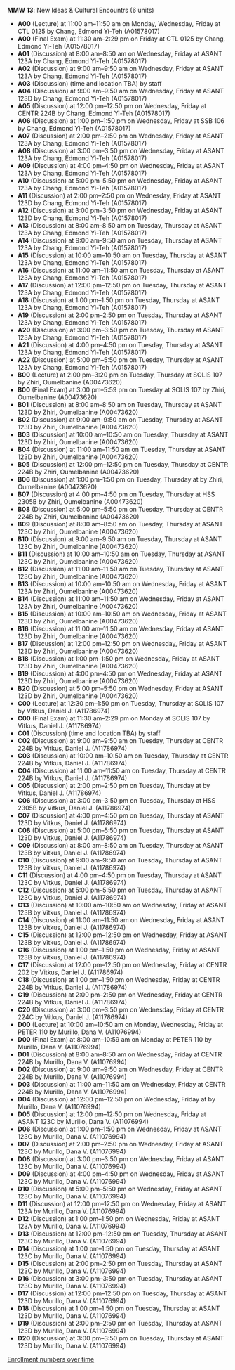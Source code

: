 **MMW 13**: New Ideas & Cultural Encountrs (6 units)

- **A00** (Lecture) at 11:00 am–11:50 am on Monday, Wednesday, Friday at CTL 0125 by Chang, Edmond Yi-Teh (A01578017)
- **A00** (Final Exam) at 11:30 am–2:29 pm on Friday at CTL 0125 by Chang, Edmond Yi-Teh (A01578017)
- **A01** (Discussion) at 8:00 am–8:50 am on Wednesday, Friday at ASANT 123A by Chang, Edmond Yi-Teh (A01578017)
- **A02** (Discussion) at 9:00 am–9:50 am on Wednesday, Friday at ASANT 123A by Chang, Edmond Yi-Teh (A01578017)
- **A03** (Discussion) (time and location TBA) by staff
- **A04** (Discussion) at 9:00 am–9:50 am on Wednesday, Friday at ASANT 123D by Chang, Edmond Yi-Teh (A01578017)
- **A05** (Discussion) at 12:00 pm–12:50 pm on Wednesday, Friday at CENTR 224B by Chang, Edmond Yi-Teh (A01578017)
- **A06** (Discussion) at 1:00 pm–1:50 pm on Wednesday, Friday at SSB 106 by Chang, Edmond Yi-Teh (A01578017)
- **A07** (Discussion) at 2:00 pm–2:50 pm on Wednesday, Friday at ASANT 123A by Chang, Edmond Yi-Teh (A01578017)
- **A08** (Discussion) at 3:00 pm–3:50 pm on Wednesday, Friday at ASANT 123A by Chang, Edmond Yi-Teh (A01578017)
- **A09** (Discussion) at 4:00 pm–4:50 pm on Wednesday, Friday at ASANT 123A by Chang, Edmond Yi-Teh (A01578017)
- **A10** (Discussion) at 5:00 pm–5:50 pm on Wednesday, Friday at ASANT 123A by Chang, Edmond Yi-Teh (A01578017)
- **A11** (Discussion) at 2:00 pm–2:50 pm on Wednesday, Friday at ASANT 123D by Chang, Edmond Yi-Teh (A01578017)
- **A12** (Discussion) at 3:00 pm–3:50 pm on Wednesday, Friday at ASANT 123D by Chang, Edmond Yi-Teh (A01578017)
- **A13** (Discussion) at 8:00 am–8:50 am on Tuesday, Thursday at ASANT 123A by Chang, Edmond Yi-Teh (A01578017)
- **A14** (Discussion) at 9:00 am–9:50 am on Tuesday, Thursday at ASANT 123A by Chang, Edmond Yi-Teh (A01578017)
- **A15** (Discussion) at 10:00 am–10:50 am on Tuesday, Thursday at ASANT 123A by Chang, Edmond Yi-Teh (A01578017)
- **A16** (Discussion) at 11:00 am–11:50 am on Tuesday, Thursday at ASANT 123A by Chang, Edmond Yi-Teh (A01578017)
- **A17** (Discussion) at 12:00 pm–12:50 pm on Tuesday, Thursday at ASANT 123A by Chang, Edmond Yi-Teh (A01578017)
- **A18** (Discussion) at 1:00 pm–1:50 pm on Tuesday, Thursday at ASANT 123A by Chang, Edmond Yi-Teh (A01578017)
- **A19** (Discussion) at 2:00 pm–2:50 pm on Tuesday, Thursday at ASANT 123A by Chang, Edmond Yi-Teh (A01578017)
- **A20** (Discussion) at 3:00 pm–3:50 pm on Tuesday, Thursday at ASANT 123A by Chang, Edmond Yi-Teh (A01578017)
- **A21** (Discussion) at 4:00 pm–4:50 pm on Tuesday, Thursday at ASANT 123A by Chang, Edmond Yi-Teh (A01578017)
- **A22** (Discussion) at 5:00 pm–5:50 pm on Tuesday, Thursday at ASANT 123A by Chang, Edmond Yi-Teh (A01578017)
- **B00** (Lecture) at 2:00 pm–3:20 pm on Tuesday, Thursday at SOLIS 107 by Zhiri, Oumelbanine (A00473620)
- **B00** (Final Exam) at 3:00 pm–5:59 pm on Tuesday at SOLIS 107 by Zhiri, Oumelbanine (A00473620)
- **B01** (Discussion) at 8:00 am–8:50 am on Tuesday, Thursday at ASANT 123D by Zhiri, Oumelbanine (A00473620)
- **B02** (Discussion) at 9:00 am–9:50 am on Tuesday, Thursday at ASANT 123D by Zhiri, Oumelbanine (A00473620)
- **B03** (Discussion) at 10:00 am–10:50 am on Tuesday, Thursday at ASANT 123D by Zhiri, Oumelbanine (A00473620)
- **B04** (Discussion) at 11:00 am–11:50 am on Tuesday, Thursday at ASANT 123D by Zhiri, Oumelbanine (A00473620)
- **B05** (Discussion) at 12:00 pm–12:50 pm on Tuesday, Thursday at CENTR 224B by Zhiri, Oumelbanine (A00473620)
- **B06** (Discussion) at 1:00 pm–1:50 pm on Tuesday, Thursday at   by Zhiri, Oumelbanine (A00473620)
- **B07** (Discussion) at 4:00 pm–4:50 pm on Tuesday, Thursday at HSS 2305B by Zhiri, Oumelbanine (A00473620)
- **B08** (Discussion) at 5:00 pm–5:50 pm on Tuesday, Thursday at CENTR 224B by Zhiri, Oumelbanine (A00473620)
- **B09** (Discussion) at 8:00 am–8:50 am on Tuesday, Thursday at ASANT 123C by Zhiri, Oumelbanine (A00473620)
- **B10** (Discussion) at 9:00 am–9:50 am on Tuesday, Thursday at ASANT 123C by Zhiri, Oumelbanine (A00473620)
- **B11** (Discussion) at 10:00 am–10:50 am on Tuesday, Thursday at ASANT 123C by Zhiri, Oumelbanine (A00473620)
- **B12** (Discussion) at 11:00 am–11:50 am on Tuesday, Thursday at ASANT 123C by Zhiri, Oumelbanine (A00473620)
- **B13** (Discussion) at 10:00 am–10:50 am on Wednesday, Friday at ASANT 123A by Zhiri, Oumelbanine (A00473620)
- **B14** (Discussion) at 11:00 am–11:50 am on Wednesday, Friday at ASANT 123A by Zhiri, Oumelbanine (A00473620)
- **B15** (Discussion) at 10:00 am–10:50 am on Wednesday, Friday at ASANT 123D by Zhiri, Oumelbanine (A00473620)
- **B16** (Discussion) at 11:00 am–11:50 am on Wednesday, Friday at ASANT 123D by Zhiri, Oumelbanine (A00473620)
- **B17** (Discussion) at 12:00 pm–12:50 pm on Wednesday, Friday at ASANT 123D by Zhiri, Oumelbanine (A00473620)
- **B18** (Discussion) at 1:00 pm–1:50 pm on Wednesday, Friday at ASANT 123D by Zhiri, Oumelbanine (A00473620)
- **B19** (Discussion) at 4:00 pm–4:50 pm on Wednesday, Friday at ASANT 123D by Zhiri, Oumelbanine (A00473620)
- **B20** (Discussion) at 5:00 pm–5:50 pm on Wednesday, Friday at ASANT 123D by Zhiri, Oumelbanine (A00473620)
- **C00** (Lecture) at 12:30 pm–1:50 pm on Tuesday, Thursday at SOLIS 107 by Vitkus, Daniel J. (A11786974)
- **C00** (Final Exam) at 11:30 am–2:29 pm on Monday at SOLIS 107 by Vitkus, Daniel J. (A11786974)
- **C01** (Discussion) (time and location TBA) by staff
- **C02** (Discussion) at 9:00 am–9:50 am on Tuesday, Thursday at CENTR 224B by Vitkus, Daniel J. (A11786974)
- **C03** (Discussion) at 10:00 am–10:50 am on Tuesday, Thursday at CENTR 224B by Vitkus, Daniel J. (A11786974)
- **C04** (Discussion) at 11:00 am–11:50 am on Tuesday, Thursday at CENTR 224B by Vitkus, Daniel J. (A11786974)
- **C05** (Discussion) at 2:00 pm–2:50 pm on Tuesday, Thursday at   by Vitkus, Daniel J. (A11786974)
- **C06** (Discussion) at 3:00 pm–3:50 pm on Tuesday, Thursday at HSS 2305B by Vitkus, Daniel J. (A11786974)
- **C07** (Discussion) at 4:00 pm–4:50 pm on Tuesday, Thursday at ASANT 123D by Vitkus, Daniel J. (A11786974)
- **C08** (Discussion) at 5:00 pm–5:50 pm on Tuesday, Thursday at ASANT 123D by Vitkus, Daniel J. (A11786974)
- **C09** (Discussion) at 8:00 am–8:50 am on Tuesday, Thursday at ASANT 123B by Vitkus, Daniel J. (A11786974)
- **C10** (Discussion) at 9:00 am–9:50 am on Tuesday, Thursday at ASANT 123B by Vitkus, Daniel J. (A11786974)
- **C11** (Discussion) at 4:00 pm–4:50 pm on Tuesday, Thursday at ASANT 123C by Vitkus, Daniel J. (A11786974)
- **C12** (Discussion) at 5:00 pm–5:50 pm on Tuesday, Thursday at ASANT 123C by Vitkus, Daniel J. (A11786974)
- **C13** (Discussion) at 10:00 am–10:50 am on Wednesday, Friday at ASANT 123B by Vitkus, Daniel J. (A11786974)
- **C14** (Discussion) at 11:00 am–11:50 am on Wednesday, Friday at ASANT 123B by Vitkus, Daniel J. (A11786974)
- **C15** (Discussion) at 12:00 pm–12:50 pm on Wednesday, Friday at ASANT 123B by Vitkus, Daniel J. (A11786974)
- **C16** (Discussion) at 1:00 pm–1:50 pm on Wednesday, Friday at ASANT 123B by Vitkus, Daniel J. (A11786974)
- **C17** (Discussion) at 12:00 pm–12:50 pm on Wednesday, Friday at CENTR 202 by Vitkus, Daniel J. (A11786974)
- **C18** (Discussion) at 1:00 pm–1:50 pm on Wednesday, Friday at CENTR 224B by Vitkus, Daniel J. (A11786974)
- **C19** (Discussion) at 2:00 pm–2:50 pm on Wednesday, Friday at CENTR 224B by Vitkus, Daniel J. (A11786974)
- **C20** (Discussion) at 3:00 pm–3:50 pm on Wednesday, Friday at CENTR 224C by Vitkus, Daniel J. (A11786974)
- **D00** (Lecture) at 10:00 am–10:50 am on Monday, Wednesday, Friday at PETER 110 by Murillo, Dana V. (A11076994)
- **D00** (Final Exam) at 8:00 am–10:59 am on Monday at PETER 110 by Murillo, Dana V. (A11076994)
- **D01** (Discussion) at 8:00 am–8:50 am on Wednesday, Friday at CENTR 224B by Murillo, Dana V. (A11076994)
- **D02** (Discussion) at 9:00 am–9:50 am on Wednesday, Friday at CENTR 224B by Murillo, Dana V. (A11076994)
- **D03** (Discussion) at 11:00 am–11:50 am on Wednesday, Friday at CENTR 224B by Murillo, Dana V. (A11076994)
- **D04** (Discussion) at 12:00 pm–12:50 pm on Wednesday, Friday at   by Murillo, Dana V. (A11076994)
- **D05** (Discussion) at 12:00 pm–12:50 pm on Wednesday, Friday at ASANT 123C by Murillo, Dana V. (A11076994)
- **D06** (Discussion) at 1:00 pm–1:50 pm on Wednesday, Friday at ASANT 123C by Murillo, Dana V. (A11076994)
- **D07** (Discussion) at 2:00 pm–2:50 pm on Wednesday, Friday at ASANT 123C by Murillo, Dana V. (A11076994)
- **D08** (Discussion) at 3:00 pm–3:50 pm on Wednesday, Friday at ASANT 123C by Murillo, Dana V. (A11076994)
- **D09** (Discussion) at 4:00 pm–4:50 pm on Wednesday, Friday at ASANT 123C by Murillo, Dana V. (A11076994)
- **D10** (Discussion) at 5:00 pm–5:50 pm on Wednesday, Friday at ASANT 123C by Murillo, Dana V. (A11076994)
- **D11** (Discussion) at 12:00 pm–12:50 pm on Wednesday, Friday at ASANT 123A by Murillo, Dana V. (A11076994)
- **D12** (Discussion) at 1:00 pm–1:50 pm on Wednesday, Friday at ASANT 123A by Murillo, Dana V. (A11076994)
- **D13** (Discussion) at 12:00 pm–12:50 pm on Tuesday, Thursday at ASANT 123C by Murillo, Dana V. (A11076994)
- **D14** (Discussion) at 1:00 pm–1:50 pm on Tuesday, Thursday at ASANT 123C by Murillo, Dana V. (A11076994)
- **D15** (Discussion) at 2:00 pm–2:50 pm on Tuesday, Thursday at ASANT 123C by Murillo, Dana V. (A11076994)
- **D16** (Discussion) at 3:00 pm–3:50 pm on Tuesday, Thursday at ASANT 123C by Murillo, Dana V. (A11076994)
- **D17** (Discussion) at 12:00 pm–12:50 pm on Tuesday, Thursday at ASANT 123D by Murillo, Dana V. (A11076994)
- **D18** (Discussion) at 1:00 pm–1:50 pm on Tuesday, Thursday at ASANT 123D by Murillo, Dana V. (A11076994)
- **D19** (Discussion) at 2:00 pm–2:50 pm on Tuesday, Thursday at ASANT 123D by Murillo, Dana V. (A11076994)
- **D20** (Discussion) at 3:00 pm–3:50 pm on Tuesday, Thursday at ASANT 123D by Murillo, Dana V. (A11076994)

[Enrollment numbers over time](./MMW13.tsv)
